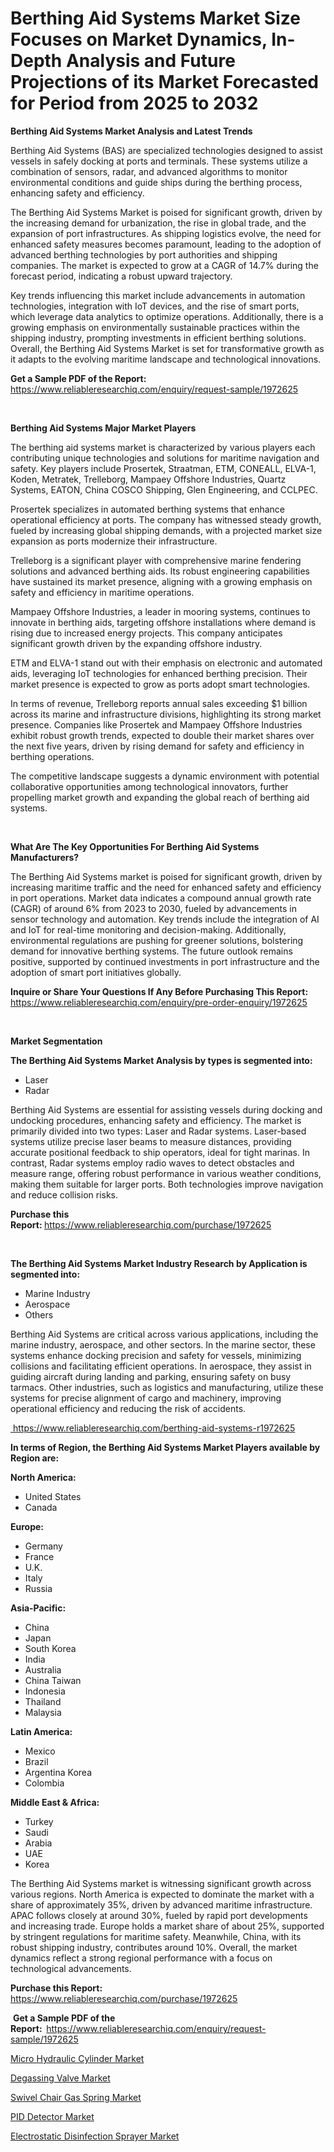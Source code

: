 <p><h1>Berthing Aid Systems Market Size Focuses on Market Dynamics, In-Depth Analysis and Future Projections of its Market Forecasted for Period from 2025 to 2032</h1></p><p><strong>Berthing Aid Systems Market Analysis and Latest Trends</strong></p>
<p><p>Berthing Aid Systems (BAS) are specialized technologies designed to assist vessels in safely docking at ports and terminals. These systems utilize a combination of sensors, radar, and advanced algorithms to monitor environmental conditions and guide ships during the berthing process, enhancing safety and efficiency.</p><p>The Berthing Aid Systems Market is poised for significant growth, driven by the increasing demand for urbanization, the rise in global trade, and the expansion of port infrastructures. As shipping logistics evolve, the need for enhanced safety measures becomes paramount, leading to the adoption of advanced berthing technologies by port authorities and shipping companies. The market is expected to grow at a CAGR of 14.7% during the forecast period, indicating a robust upward trajectory.</p><p>Key trends influencing this market include advancements in automation technologies, integration with IoT devices, and the rise of smart ports, which leverage data analytics to optimize operations. Additionally, there is a growing emphasis on environmentally sustainable practices within the shipping industry, prompting investments in efficient berthing solutions. Overall, the Berthing Aid Systems Market is set for transformative growth as it adapts to the evolving maritime landscape and technological innovations.</p></p>
<p><strong>Get a Sample PDF of the Report:&nbsp;</strong> <a href="https://www.reliableresearchiq.com/enquiry/request-sample/1972625?utm_campaign=103&utm_medium=2&utm_source=Github&utm_content=ia&utm_term=10042025&utm_id=berthing-aid-systems">https://www.reliableresearchiq.com/enquiry/request-sample/1972625</a></p>
<p>&nbsp;</p>
<p><strong>Berthing Aid Systems Major Market Players</strong></p>
<p><p>The berthing aid systems market is characterized by various players each contributing unique technologies and solutions for maritime navigation and safety. Key players include Prosertek, Straatman, ETM, CONEALL, ELVA-1, Koden, Metratek, Trelleborg, Mampaey Offshore Industries, Quartz Systems, EATON, China COSCO Shipping, Glen Engineering, and CCLPEC.</p><p>Prosertek specializes in automated berthing systems that enhance operational efficiency at ports. The company has witnessed steady growth, fueled by increasing global shipping demands, with a projected market size expansion as ports modernize their infrastructure.</p><p>Trelleborg is a significant player with comprehensive marine fendering solutions and advanced berthing aids. Its robust engineering capabilities have sustained its market presence, aligning with a growing emphasis on safety and efficiency in maritime operations.</p><p>Mampaey Offshore Industries, a leader in mooring systems, continues to innovate in berthing aids, targeting offshore installations where demand is rising due to increased energy projects. This company anticipates significant growth driven by the expanding offshore industry.</p><p>ETM and ELVA-1 stand out with their emphasis on electronic and automated aids, leveraging IoT technologies for enhanced berthing precision. Their market presence is expected to grow as ports adopt smart technologies.</p><p>In terms of revenue, Trelleborg reports annual sales exceeding $1 billion across its marine and infrastructure divisions, highlighting its strong market presence. Companies like Prosertek and Mampaey Offshore Industries exhibit robust growth trends, expected to double their market shares over the next five years, driven by rising demand for safety and efficiency in berthing operations.</p><p>The competitive landscape suggests a dynamic environment with potential collaborative opportunities among technological innovators, further propelling market growth and expanding the global reach of berthing aid systems.</p></p>
<p>&nbsp;</p>
<p><strong>What Are The Key Opportunities For Berthing Aid Systems Manufacturers?</strong></p>
<p><p>The Berthing Aid Systems market is poised for significant growth, driven by increasing maritime traffic and the need for enhanced safety and efficiency in port operations. Market data indicates a compound annual growth rate (CAGR) of around 6% from 2023 to 2030, fueled by advancements in sensor technology and automation. Key trends include the integration of AI and IoT for real-time monitoring and decision-making. Additionally, environmental regulations are pushing for greener solutions, bolstering demand for innovative berthing systems. The future outlook remains positive, supported by continued investments in port infrastructure and the adoption of smart port initiatives globally.</p></p>
<p><strong>Inquire or Share Your Questions If Any Before Purchasing This Report:</strong> <a href="https://www.reliableresearchiq.com/enquiry/pre-order-enquiry/1972625?utm_campaign=103&utm_medium=2&utm_source=Github&utm_content=ia&utm_term=10042025&utm_id=berthing-aid-systems">https://www.reliableresearchiq.com/enquiry/pre-order-enquiry/1972625</a></p>
<p>&nbsp;</p>
<p><strong>Market Segmentation</strong></p>
<p><strong>The Berthing Aid Systems Market Analysis by types is segmented into:</strong></p>
<p><ul><li>Laser</li><li>Radar</li></ul></p>
<p><p>Berthing Aid Systems are essential for assisting vessels during docking and undocking procedures, enhancing safety and efficiency. The market is primarily divided into two types: Laser and Radar systems. Laser-based systems utilize precise laser beams to measure distances, providing accurate positional feedback to ship operators, ideal for tight marinas. In contrast, Radar systems employ radio waves to detect obstacles and measure range, offering robust performance in various weather conditions, making them suitable for larger ports. Both technologies improve navigation and reduce collision risks.</p></p>
<p><strong>Purchase this Report:&nbsp;</strong><a href="https://www.reliableresearchiq.com/purchase/1972625?utm_campaign=103&utm_medium=2&utm_source=Github&utm_content=ia&utm_term=10042025&utm_id=berthing-aid-systems">https://www.reliableresearchiq.com/purchase/1972625</a></p>
<p>&nbsp;</p>
<p><strong>The Berthing Aid Systems Market Industry Research by Application is segmented into:</strong></p>
<p><ul><li>Marine Industry</li><li>Aerospace</li><li>Others</li></ul></p>
<p><p>Berthing Aid Systems are critical across various applications, including the marine industry, aerospace, and other sectors. In the marine sector, these systems enhance docking precision and safety for vessels, minimizing collisions and facilitating efficient operations. In aerospace, they assist in guiding aircraft during landing and parking, ensuring safety on busy tarmacs. Other industries, such as logistics and manufacturing, utilize these systems for precise alignment of cargo and machinery, improving operational efficiency and reducing the risk of accidents.</p></p>
<p><a href="https://www.reliableresearchiq.com/berthing-aid-systems-r1972625?utm_campaign=103&utm_medium=2&utm_source=Github&utm_content=ia&utm_term=10042025&utm_id=berthing-aid-systems">&nbsp;https://www.reliableresearchiq.com/berthing-aid-systems-r1972625</a></p>
<p><strong>In terms of Region, the Berthing Aid Systems Market Players available by Region are:</strong></p>
<p>
    <p> <strong> North America: </strong>
        <ul>
            <li>United States</li>
            <li>Canada</li>
        </ul>
        </p> 
    <p> <strong> Europe: </strong>
        <ul>
            <li>Germany</li>
            <li>France</li>
            <li>U.K.</li>
            <li>Italy</li>
            <li>Russia</li>
        </ul>
        </p> 
    <p> <strong> Asia-Pacific: </strong>
        <ul>
            <li>China</li>
            <li>Japan</li>
            <li>South Korea</li>
            <li>India</li>
            <li>Australia</li>
            <li>China Taiwan</li>
            <li>Indonesia</li>
            <li>Thailand</li>
            <li>Malaysia</li>
        </ul>
        </p> 
    <p> <strong> Latin America: </strong>
        <ul>
            <li>Mexico</li>
            <li>Brazil</li>
            <li>Argentina Korea</li>
            <li>Colombia</li>
        </ul>
        </p> 
    <p> <strong> Middle East & Africa: </strong>
        <ul>
            <li>Turkey</li>
            <li>Saudi</li>
            <li>Arabia</li>
            <li>UAE</li>
            <li>Korea</li>
        </ul>
    </p>
    </p>
<p><p>The Berthing Aid Systems market is witnessing significant growth across various regions. North America is expected to dominate the market with a share of approximately 35%, driven by advanced maritime infrastructure. APAC follows closely at around 30%, fueled by rapid port developments and increasing trade. Europe holds a market share of about 25%, supported by stringent regulations for maritime safety. Meanwhile, China, with its robust shipping industry, contributes around 10%. Overall, the market dynamics reflect a strong regional performance with a focus on technological advancements.</p></p>
<p><strong>Purchase this Report: </strong><a href="https://www.reliableresearchiq.com/purchase/1972625?utm_campaign=103&utm_medium=2&utm_source=Github&utm_content=ia&utm_term=10042025&utm_id=berthing-aid-systems">https://www.reliableresearchiq.com/purchase/1972625</a></p>
<p>&nbsp;<strong>Get a Sample PDF of the Report:&nbsp;&nbsp;</strong><a href="https://www.reliableresearchiq.com/enquiry/request-sample/1972625?utm_campaign=103&utm_medium=2&utm_source=Github&utm_content=ia&utm_term=10042025&utm_id=berthing-aid-systems">https://www.reliableresearchiq.com/enquiry/request-sample/1972625</a></p>
<p><strong></strong></p>
<p><p><a href="https://github.com/abidomamen/Market-Research-Report-List-1/blob/main/micro-hydraulic-cylinder-market.md?utm_campaign=103&utm_medium=2&utm_source=Github&utm_content=ia&utm_term=10042025&utm_id=berthing-aid-systems">Micro Hydraulic Cylinder Market</a></p><p><a href="https://github.com/mokeleveisel/Market-Research-Report-List-1/blob/main/degassing-valve-market.md?utm_campaign=103&utm_medium=2&utm_source=Github&utm_content=ia&utm_term=10042025&utm_id=berthing-aid-systems">Degassing Valve Market</a></p><p><a href="https://github.com/leijavaagexo/Market-Research-Report-List-1/blob/main/swivel-chair-gas-spring-market.md?utm_campaign=103&utm_medium=2&utm_source=Github&utm_content=ia&utm_term=10042025&utm_id=berthing-aid-systems">Swivel Chair Gas Spring Market</a></p><p><a href="https://github.com/tanckfelli84/Market-Research-Report-List-1/blob/main/pid-detector-market.md?utm_campaign=103&utm_medium=2&utm_source=Github&utm_content=ia&utm_term=10042025&utm_id=berthing-aid-systems">PID Detector Market</a></p><p><a href="https://github.com/adelanwkadua/Market-Research-Report-List-1/blob/main/electrostatic-disinfection-sprayer-market.md?utm_campaign=103&utm_medium=2&utm_source=Github&utm_content=ia&utm_term=10042025&utm_id=berthing-aid-systems">Electrostatic Disinfection Sprayer Market</a></p></p>